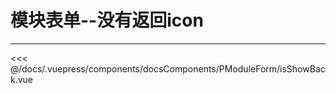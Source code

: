 # 模块表单--没有返回icon

---

<common-code-format isShowModule>
  <docsComponents-PModuleForm-isShowBack slot="source"></docsComponents-PModuleForm-isShowBack>
 <<< @/docs/.vuepress/components/docsComponents/PModuleForm/isShowBack.vue
</common-code-format>
